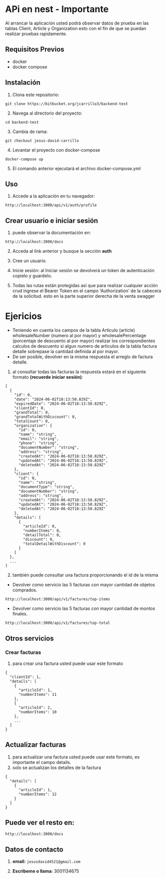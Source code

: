 # APi en nest - Importante
Al arrancar la aplicación usted podrá observar datos de prueba en las tablas Client, Article y Organization esto con
el fin de que se puedan realizar pruebas rapidamente.


## Requisitos Previos

- docker
- docker compose

## Instalación

1. Clona este repositorio: 

```
git clone https://bitbucket.org/jcarrillo3/backend-test
```

2. Navega al directorio del proyecto: 
```
cd backend-test
```
3. Cambia de rama:

```
git checkout jesus-david-carrillo
```

4. Levantar el proyecto con docker-compose

```
docker-compose up
```

5. El comando anterior ejecutará el archivo docker-compose.yml

## Uso

1. Accede a la aplicación en tu navegador: 
```
http://localhost:3000/api/v1/auth/profile
```

## Crear usuario e iniciar sesión

1. puede observar la documentación en:

```
http://localhost:3000/docs
```
2. Acceda al link anterior y busque la sección **auth**

3. Cree un usuario.

4. Inicie sesión: al Iniciar sesión se devolverá un token de autenticación copielo y guardelo.

5. Todas las rutas están protegidas así que para realizar cualquier acción crud ingrese el Bearer Token en el campo 'Authorization' de la cabecera de la solicitud. esto en la parte superior derecha de la venta swagger

# Ejericios
- Teniendo en cuenta los campos de la tabla Articulo (article) wholesaleNumber (numero al por mayor) y wholesalePercentage (porcentaje de descuento al por mayor) realizar los correspondientes calculos de descuento si algun numero de articulos de la tabla factura detalle sobrepase la cantidad definida al por mayor.
- De ser posible, devolver en la misma respuesta el arreglo de factura detalle.
1. al consultar todas las facturas la respuesta estará en el siguiente formato **(recuerde iniciar sesión)**:

```
[
  {
    "id": 0,
    "date": "2024-06-02T18:13:50.829Z",
    "expiredDate": "2024-06-02T18:13:50.829Z",
    "clientId": 0,
    "grandTotal": 0,
    "grandTotalWithDiscount": 0,
    "totalCount": 0,
    "organization": {
      "id": 0,
      "name": "string",
      "email": "string",
      "phone": "string",
      "documentNumber": "string",
      "address": "string",
      "createdAt": "2024-06-02T18:13:50.829Z",
      "updatedAt": "2024-06-02T18:13:50.829Z",
      "deletedAt": "2024-06-02T18:13:50.829Z"
    },
    "client": {
      "id": 0,
      "name": "string",
      "documentType": "string",
      "documentNumber": "string",
      "address": "string",
      "createdAt": "2024-06-02T18:13:50.829Z",
      "updatedAt": "2024-06-02T18:13:50.829Z",
      "deletedAt": "2024-06-02T18:13:50.829Z"
    },
    "details": [
      {
        "articleId": 0,
        "numberItems": 0,
        "detailTotal": 0,
        "discount": 0,
        "totalDetailWithDiscount": 0
      }
    ]
  },
  ...
]
```
2. también puede consultar una factura proporcionando el id de la misma

- Devolver como servicio las 5 facturas con mayor cantidad de objetos comprados.
```
http://localhost:3000/api/v1/factures/top-items
```

- Devolver como servicio las 5 facturas con mayor cantidad de montos finales.
```
http://localhost:3000/api/v1/factures/top-total
```
## Otros servicios

### Crear facturas
1. para crear una factura usted puede usar este formato

```
{
  "clientId": 1,
  "details": [
    {
      "articleId": 1,
      "numberItems": 11
    },
    {
      "articleId": 2,
      "numberItems": 10
    },
    ...
  ]
}
```

## Actualizar facturas
1. para actualizar una factura usted puede usar este formato, es importante el campo details.
2. solo se actualizan los detalles de la factura
```
{
  "details": [
    {
      "articleId": 1,
      "numberItems": 12
    }
  ]
}
```
## Puede ver el resto en:

```
http://localhost:3000/docs
```

## Datos de contacto
1. **email:** `jesusdavid4521@gmail.com`

2. **Escribeme o llama:** 3001134675
